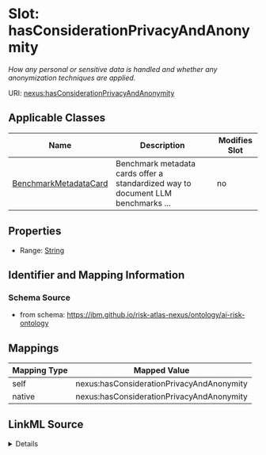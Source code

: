

# Slot: hasConsiderationPrivacyAndAnonymity


_How any personal or sensitive data is handled and whether any anonymization techniques are applied._





URI: [nexus:hasConsiderationPrivacyAndAnonymity](https://ibm.github.io/risk-atlas-nexus/ontology/hasConsiderationPrivacyAndAnonymity)



<!-- no inheritance hierarchy -->





## Applicable Classes

| Name | Description | Modifies Slot |
| --- | --- | --- |
| [BenchmarkMetadataCard](BenchmarkMetadataCard.md) | Benchmark metadata cards offer a standardized way to document LLM benchmarks ... |  no  |







## Properties

* Range: [String](String.md)





## Identifier and Mapping Information







### Schema Source


* from schema: https://ibm.github.io/risk-atlas-nexus/ontology/ai-risk-ontology




## Mappings

| Mapping Type | Mapped Value |
| ---  | ---  |
| self | nexus:hasConsiderationPrivacyAndAnonymity |
| native | nexus:hasConsiderationPrivacyAndAnonymity |




## LinkML Source

<details>
```yaml
name: hasConsiderationPrivacyAndAnonymity
description: How any personal or sensitive data is handled and whether any anonymization
  techniques are applied.
from_schema: https://ibm.github.io/risk-atlas-nexus/ontology/ai-risk-ontology
rank: 1000
alias: hasConsiderationPrivacyAndAnonymity
domain_of:
- BenchmarkMetadataCard
range: string

```
</details>
